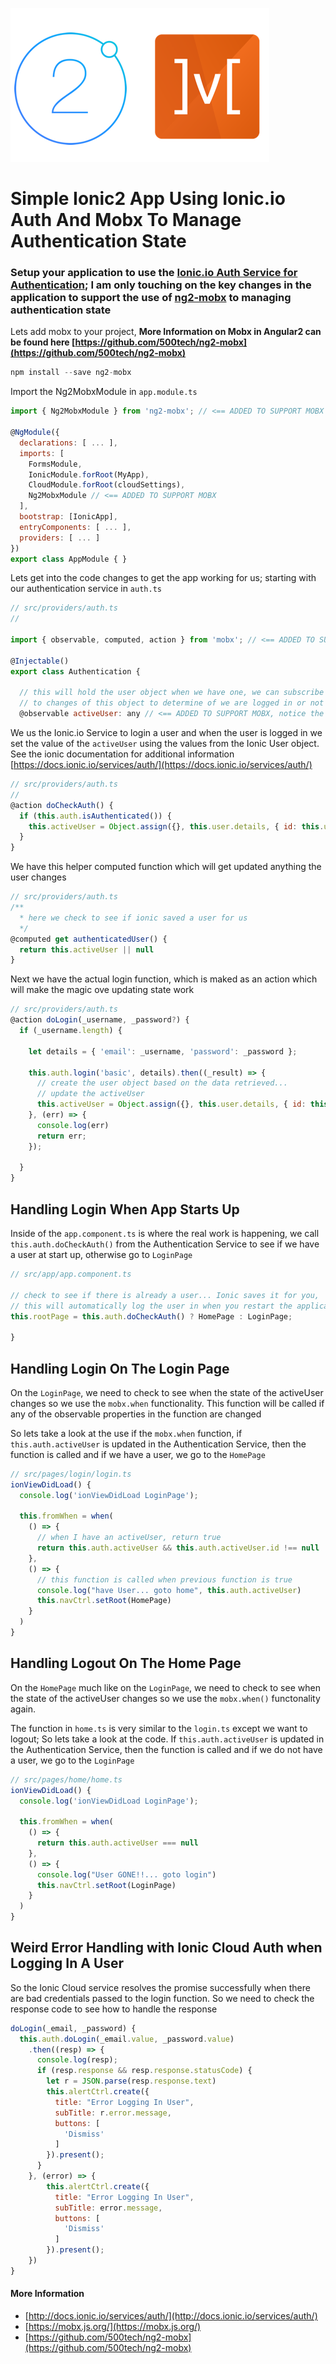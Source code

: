 ![header-image.png](header-image.png)

Simple Ionic2 App Using Ionic.io Auth And Mobx To Manage Authentication State
==


### Setup your application to use the [Ionic.io Auth Service for Authentication](https://docs.ionic.io/services/auth/); I am only touching on the key changes in the application to support the use of [ng2-mobx](https://github.com/500tech/ng2-mobx) to managing authentication state

Lets add mobx to your project, **More Information on Mobx in Angular2 can be found here [https://github.com/500tech/ng2-mobx](https://github.com/500tech/ng2-mobx)**
```Javascript
npm install --save ng2-mobx
```
Import the Ng2MobxModule in `app.module.ts`
```Javascript
import { Ng2MobxModule } from 'ng2-mobx'; // <== ADDED TO SUPPORT MOBX

@NgModule({
  declarations: [ ... ],
  imports: [
    FormsModule,
    IonicModule.forRoot(MyApp),
    CloudModule.forRoot(cloudSettings),
    Ng2MobxModule // <== ADDED TO SUPPORT MOBX
  ],
  bootstrap: [IonicApp],
  entryComponents: [ ... ],
  providers: [ ... ]
})
export class AppModule { }
```

Lets get into the code changes to get the app working for us; starting with our authentication service in `auth.ts`
```Javascript
// src/providers/auth.ts
//

import { observable, computed, action } from 'mobx'; // <== ADDED TO SUPPORT MOBX

@Injectable()
export class Authentication {

  // this will hold the user object when we have one, we can subscribe
  // to changes of this object to determine of we are logged in or not
  @observable activeUser: any // <== ADDED TO SUPPORT MOBX, notice the @observable annotation
```

We us the Ionic.io Service to login a user and when the user is logged in we set the value of the `activeUser` using the values from the Ionic User object.
See the ionic documentation for additional information [https://docs.ionic.io/services/auth/](https://docs.ionic.io/services/auth/)
```Javascript
// src/providers/auth.ts
//
@action doCheckAuth() {
  if (this.auth.isAuthenticated()) {
    this.activeUser = Object.assign({}, this.user.details, { id: this.user.id });
  }
}
````
We have this helper computed function which will get updated anything the user changes
```Javascript
// src/providers/auth.ts
/**
  * here we check to see if ionic saved a user for us
  */
@computed get authenticatedUser() {
  return this.activeUser || null
}
```
Next we have the actual login function, which is maked as an action which will make the magic ove updating state work
```Javascript
// src/providers/auth.ts
@action doLogin(_username, _password?) {
  if (_username.length) {

    let details = { 'email': _username, 'password': _password };

    this.auth.login('basic', details).then((_result) => {
      // create the user object based on the data retrieved...
      // update the activeUser
      this.activeUser = Object.assign({}, this.user.details, { id: this.user.id });
    }, (err) => {
      console.log(err)
      return err;
    });

  }
}
```
## Handling Login When App Starts Up
Inside of the `app.component.ts` is where the real work is happening, we call `this.auth.doCheckAuth()` from the Authentication 
Service to see if we have a user at start up, otherwise go to `LoginPage`
```Javascript
// src/app/app.component.ts

// check to see if there is already a user... Ionic saves it for you,
// this will automatically log the user in when you restart the application
this.rootPage = this.auth.doCheckAuth() ? HomePage : LoginPage;

}
```
## Handling Login On The Login Page
On the `LoginPage`, we need to check to see when the state of the activeUser changes so we use the `mobx.when` functionality.
This function will be called if any of the observable properties in the function are changed

So lets take a look at the use if the `mobx.when` function, if `this.auth.activeUser` is updated in the Authentication Service, then the function is called and if we have a user, we go to the `HomePage`
```Javascript
// src/pages/login/login.ts
ionViewDidLoad() {
  console.log('ionViewDidLoad LoginPage');

  this.fromWhen = when(
    () => {
      // when I have an activeUser, return true
      return this.auth.activeUser && this.auth.activeUser.id !== null
    },
    () => {
      // this function is called when previous function is true
      console.log("have User... goto home", this.auth.activeUser)
      this.navCtrl.setRoot(HomePage)
    }
  )
}
```
## Handling Logout On The Home Page
On the `HomePage` much like on the `LoginPage`, we need to check to see when the state of the activeUser changes so we use the `mobx.when()` functonality again.

The function in `home.ts` is very similar to the `login.ts` except we want to logout; So lets take a look at the code. If `this.auth.activeUser` is updated in the Authentication Service, then the function is called and if we do not have a user, we go to the `LoginPage`
```Javascript
// src/pages/home/home.ts
ionViewDidLoad() {
  console.log('ionViewDidLoad LoginPage');

  this.fromWhen = when(
    () => {
      return this.auth.activeUser === null
    },
    () => {
      console.log("User GONE!!... goto login")
      this.navCtrl.setRoot(LoginPage)
    }
  )
}
```

## Weird Error Handling with Ionic Cloud Auth when Logging In A User
So the Ionic Cloud service resolves the promise successfully when there are bad credentials passed to the login function. So we need to check the response code to see how to handle the response
```Javascript
doLogin(_email, _password) {
  this.auth.doLogin(_email.value, _password.value)
    .then((resp) => {
      console.log(resp);
      if (resp.response && resp.response.statusCode) {
        let r = JSON.parse(resp.response.text)
        this.alertCtrl.create({
          title: "Error Logging In User",
          subTitle: r.error.message,
          buttons: [
            'Dismiss'
          ]
        }).present();
      }
    }, (error) => {
        this.alertCtrl.create({
          title: "Error Logging In User",
          subTitle: error.message,
          buttons: [
            'Dismiss'
          ]
        }).present();
    })
}
```
#### More Information

- [http://docs.ionic.io/services/auth/](http://docs.ionic.io/services/auth/)
- [https://mobx.js.org/](https://mobx.js.org/)
- [https://github.com/500tech/ng2-mobx](https://github.com/500tech/ng2-mobx)

